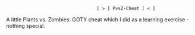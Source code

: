                                       [ > ] PvsZ-Cheat [ < ]

  A little Plants vs. Zombies: GOTY cheat which I did as a learning exercise - nothing special.
